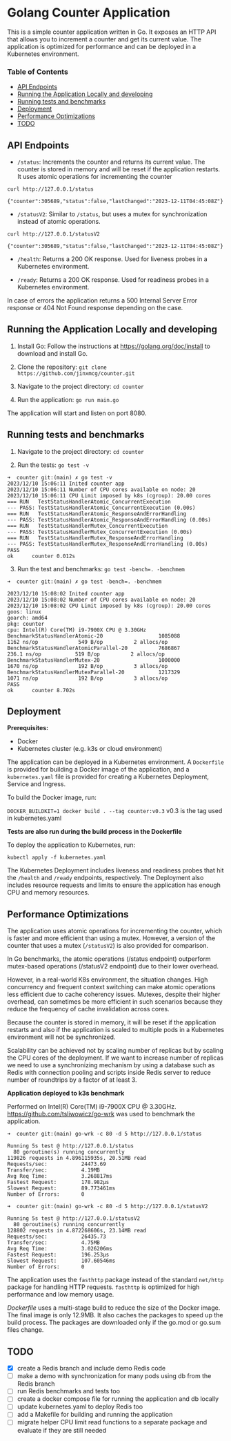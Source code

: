 # Golang Counter Application

This is a simple counter application written in Go. It exposes an HTTP API that allows you to increment a counter and get its current value. The application is optimized for performance and can be deployed in a Kubernetes environment.

### Table of Contents
- [API Endpoints](#api-endpoints)
- [Running the Application Locally and developing](#running-the-application-locally-and-developing)
- [Running tests and benchmarks](#running-tests-and-benchmarks)
- [Deployment](#deployment)
- [Performance Optimizations](#performance-optimizations)
- [TODO](#todo)

## API Endpoints

- `/status`: Increments the counter and returns its current value. The counter is stored in memory and will be reset if the application restarts. It uses atomic operations for incrementing the counter
```
curl http://127.0.0.1/status

{"counter":305689,"status":false,"lastChanged":"2023-12-11T04:45:08Z"}
```
- `/statusV2`: Similar to `/status`, but uses a mutex for synchronization instead of atomic operations.
```
curl http://127.0.0.1/statusV2

{"counter":305689,"status":false,"lastChanged":"2023-12-11T04:45:08Z"}
```

- `/health`: Returns a 200 OK response. Used for liveness probes in a Kubernetes environment.

- `/ready`: Returns a 200 OK response. Used for readiness probes in a Kubernetes environment.


In case of errors the application returns a 500 Internal Server Error response or 404 Not Found response depending on the case.

## Running the Application Locally and developing

1. Install Go: Follow the instructions at https://golang.org/doc/install to download and install Go.

2. Clone the repository: `git clone https://github.com/jinxmcg/counter.git`

3. Navigate to the project directory: `cd counter`

4. Run the application: `go run main.go`

The application will start and listen on port 8080.

## Running tests and benchmarks

1. Navigate to the project directory: `cd counter`

2. Run the tests: `go test -v`

```
➜  counter git:(main) ✗ go test -v
2023/12/10 15:06:11 Inited counter app
2023/12/10 15:06:11 Number of CPU cores available on node: 20
2023/12/10 15:06:11 CPU Limit imposed by k8s (cgroup): 20.00 cores
=== RUN   TestStatusHandlerAtomic_ConcurrentExecution
--- PASS: TestStatusHandlerAtomic_ConcurrentExecution (0.00s)
=== RUN   TestStatusHandlerAtomic_ResponseAndErrorHandling
--- PASS: TestStatusHandlerAtomic_ResponseAndErrorHandling (0.00s)
=== RUN   TestStatusHandlerMutex_ConcurrentExecution
--- PASS: TestStatusHandlerMutex_ConcurrentExecution (0.00s)
=== RUN   TestStatusHandlerMutex_ResponseAndErrorHandling
--- PASS: TestStatusHandlerMutex_ResponseAndErrorHandling (0.00s)
PASS
ok      counter 0.012s
```

3. Run the test and benchmarks: `go test -bench=. -benchmem`

```
➜  counter git:(main) ✗ go test -bench=. -benchmem

2023/12/10 15:08:02 Inited counter app
2023/12/10 15:08:02 Number of CPU cores available on node: 20
2023/12/10 15:08:02 CPU Limit imposed by k8s (cgroup): 20.00 cores
goos: linux
goarch: amd64
pkg: counter
cpu: Intel(R) Core(TM) i9-7900X CPU @ 3.30GHz
BenchmarkStatusHandlerAtomic-20                  1085088              1162 ns/op             549 B/op          2 allocs/op
BenchmarkStatusHandlerAtomicParallel-20          7686867               236.1 ns/op           519 B/op          2 allocs/op
BenchmarkStatusHandlerMutex-20                   1000000              1670 ns/op             192 B/op          3 allocs/op
BenchmarkStatusHandlerMutexParallel-20           1217329              1071 ns/op             192 B/op          3 allocs/op
PASS
ok      counter 8.702s
```


## Deployment

**Prerequisites:**
- Docker
- Kubernetes cluster (e.g. k3s or cloud environment)

The application can be deployed in a Kubernetes environment. A `Dockerfile` is provided for building a Docker image of the application, and a `kubernetes.yaml` file is provided for creating a Kubernetes Deployment, Service and Ingress.

To build the Docker image, run: 

`DOCKER_BUILDKIT=1 docker build . --tag counter:v0.3` v0.3 is the tag used in kubernetes.yaml

**Tests are also run during the build process in the Dockerfile**

To deploy the application to Kubernetes, run: 

`kubectl apply -f kubernetes.yaml`

The Kubernetes Deployment includes liveness and readiness probes that hit the `/health` and `/ready` endpoints, respectively. The Deployment also includes resource requests and limits to ensure the application has enough CPU and memory resources.

## Performance Optimizations

The application uses atomic operations for incrementing the counter, which is faster and more efficient than using a mutex. However, a version of the counter that uses a mutex (`/statusV2`) is also provided for comparison.

In Go benchmarks, the atomic operations (/status endpoint) outperform mutex-based operations (/statusV2 endpoint) due to their lower overhead. 

However, in a real-world K8s environment, the situation changes. High concurrency and frequent context switching can make atomic operations less efficient due to cache coherency issues. Mutexes, despite their higher overhead, can sometimes be more efficient in such scenarios because they reduce the frequency of cache invalidation across cores.

Because the counter is stored in memory, it will be reset if the application restarts and also if the application is scaled to multiple pods in a Kubernetes environment will not be synchronized. 

Scalability can be achieved not by scaling number of replicas but by scaling the CPU cores of the deployment. If we want to increase number of replicas we need to use a synchronizing mechanism by using a database such as Redis with connection pooling and scripts inside Redis server to reduce number of roundtrips by a factor of at least 3.


**Application deployed to k3s benchmark**

Performed on Intel(R) Core(TM) i9-7900X CPU @ 3.30GHz. https://github.com/tsliwowicz/go-wrk was used to benchmark the application.
```
➜  counter git:(main) go-wrk -c 80 -d 5 http://127.0.0.1/status

Running 5s test @ http://127.0.0.1/status
  80 goroutine(s) running concurrently
119826 requests in 4.896115935s, 20.51MB read
Requests/sec:           24473.69
Transfer/sec:           4.19MB
Avg Req Time:           3.268817ms
Fastest Request:        178.982µs
Slowest Request:        89.773461ms
Number of Errors:       0
```

```
➜  counter git:(main) go-wrk -c 80 -d 5 http://127.0.0.1/statusV2

Running 5s test @ http://127.0.0.1/statusV2
  80 goroutine(s) running concurrently
128802 requests in 4.872268606s, 23.14MB read
Requests/sec:           26435.73
Transfer/sec:           4.75MB
Avg Req Time:           3.026206ms
Fastest Request:        196.253µs
Slowest Request:        107.60546ms
Number of Errors:       0
```

The application uses the `fasthttp` package instead of the standard `net/http` package for handling HTTP requests. `fasthttp` is optimized for high performance and low memory usage.

*Dockerfile* uses a multi-stage build to reduce the size of the Docker image. The final image is only 12.9MB. It also caches the packages to speed up the build process. The packages are downloaded only if the go.mod or go.sum files change.

## TODO
- [x] create a Redis branch and include demo Redis code
- [ ] make a demo with synchronization for many pods using db from the Redis branch
- [ ] run Redis benchmarks and tests too
- [ ] create a docker compose file for running the application and db locally
- [ ] update kubernetes.yaml to deploy Redis too
- [ ] add a Makefile for building and running the application
- [ ] migrate helper CPU limit read functions to a separate package and evaluate if they are still needed
